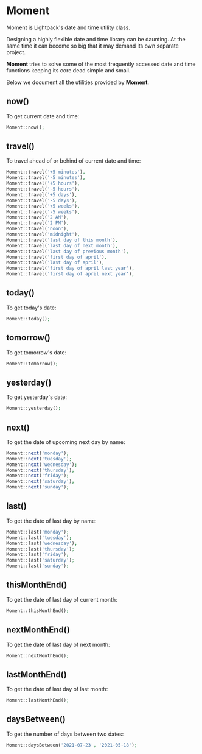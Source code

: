 # Moment

<p class="tip">Moment is Lightpack's date and time utility class.</p>

Designing a highly flexible date and time library can be daunting. At the same time it can become so big that it may demand its own separate project.

**Moment** tries to solve some of the most frequently accessed date and time functions keeping its core dead simple and small. 

Below we document all the utilities provided by **Moment**.

## now()

To get current date and time:

```php
Moment::now();
```

## travel()

To travel ahead of or behind of current date and time:

```php
Moment::travel('+5 minutes'),
Moment::travel('-5 minutes'),
Moment::travel('+5 hours'),
Moment::travel('-5 hours'),
Moment::travel('+5 days'),
Moment::travel('-5 days'),
Moment::travel('+5 weeks'),
Moment::travel('-5 weeks'),
Moment::travel('2 AM'),
Moment::travel('2 PM'),
Moment::travel('noon'),
Moment::travel('midnight'),
Moment::travel('last day of this month'),
Moment::travel('last day of next month'),
Moment::travel('last day of previous month'),
Moment::travel('first day of april'),
Moment::travel('last day of april'),
Moment::travel('first day of april last year'),
Moment::travel('first day of april next year'),
```

## today()

To get today's date:

```php
Moment::today();
```

## tomorrow()

To get tomorrow's date:

```php
Moment::tomorrow();
```

## yesterday()

To get yesterday's date:

```php
Moment::yesterday();
```

## next()

To get the date of upcoming next day by name:

```php
Moment::next('monday');
Moment::next('tuesday');
Moment::next('wednesday');
Moment::next('thursday');
Moment::next('friday');
Moment::next('saturday');
Moment::next('sunday');
```

## last()

To get the date of last day by name:

```php
Moment::last('monday');
Moment::last('tuesday');
Moment::last('wednesday');
Moment::last('thursday');
Moment::last('friday');
Moment::last('saturday');
Moment::last('sunday');
```

## thisMonthEnd()

To get the date of last day of current month:

```php
Moment::thisMonthEnd();
```

## nextMonthEnd()

To get the date of last day of next month:

```php
Moment::nextMonthEnd();
```

## lastMonthEnd()

To get the date of last day of last month:

```php
Moment::lastMonthEnd();
```

## daysBetween()

To get the number of days between two dates:

```php
Moment::daysBetween('2021-07-23', '2021-05-18');
```
